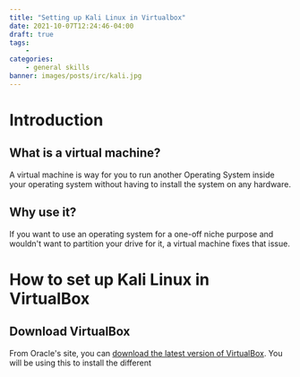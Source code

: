 ```yaml
---
title: "Setting up Kali Linux in Virtualbox"
date: 2021-10-07T12:24:46-04:00
draft: true
tags:
    -
categories:
    - general skills
banner: images/posts/irc/kali.jpg
---
```


# Introduction

## What is a virtual machine?

A virtual machine is way for you to run another Operating System inside your operating system without having to install the system on any hardware.

## Why use it?

If you want to use an operating system for a one-off niche purpose and wouldn't want to partition your drive for it, a virtual machine fixes that issue.

# How to set up Kali Linux in VirtualBox

## Download VirtualBox

From Oracle's site, you can [download the latest version of VirtualBox](https://download.virtualbox.org/virtualbox/). You will be using this to install the different

##  
